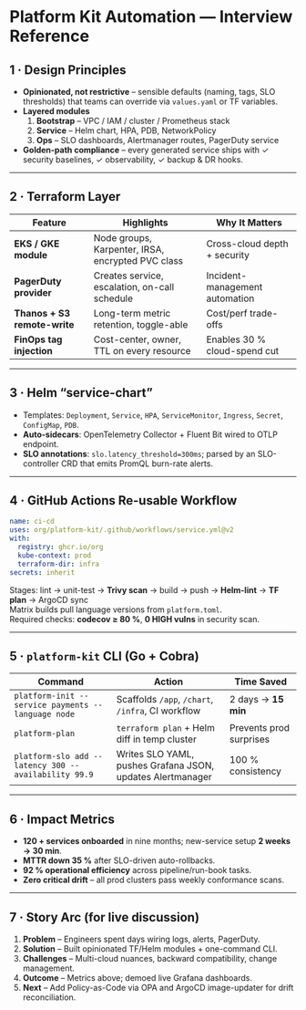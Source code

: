 # Platform Kit Automation — Interview Reference

## 1 · Design Principles
- **Opinionated, not restrictive** – sensible defaults (naming, tags, SLO thresholds) that teams can override via `values.yaml` or TF variables.  
- **Layered modules**  
  1. **Bootstrap** – VPC / IAM / cluster / Prometheus stack  
  2. **Service** – Helm chart, HPA, PDB, NetworkPolicy  
  3. **Ops** – SLO dashboards, Alertmanager routes, PagerDuty service  
- **Golden-path compliance** – every generated service ships with ✓ security baselines, ✓ observability, ✓ backup & DR hooks.

---

## 2 · Terraform Layer

| Feature | Highlights | Why It Matters |
|---------|------------|----------------|
| **EKS / GKE module** | Node groups, Karpenter, IRSA, encrypted PVC class | Cross-cloud depth + security |
| **PagerDuty provider** | Creates service, escalation, on-call schedule | Incident-management automation |
| **Thanos + S3 remote-write** | Long-term metric retention, toggle-able | Cost/perf trade-offs |
| **FinOps tag injection** | Cost-center, owner, TTL on every resource | Enables 30 % cloud-spend cut |

---

## 3 · Helm “service-chart”
- Templates: `Deployment`, `Service`, `HPA`, `ServiceMonitor`, `Ingress`, `Secret`, `ConfigMap`, `PDB`.
- **Auto-sidecars**: OpenTelemetry Collector + Fluent Bit wired to OTLP endpoint.
- **SLO annotations**: `slo.latency_threshold=300ms`; parsed by an SLO-controller CRD that emits PromQL burn-rate alerts.

---

## 4 · GitHub Actions Re-usable Workflow

```yaml
name: ci-cd
uses: org/platform-kit/.github/workflows/service.yml@v2
with:
  registry: ghcr.io/org
  kube-context: prod
  terraform-dir: infra
secrets: inherit
```

Stages: lint → unit-test → **Trivy scan** → build → push → **Helm-lint** → **TF plan** → ArgoCD sync  
Matrix builds pull language versions from `platform.toml`.  
Required checks: **codecov ≥ 80 %**, **0 HIGH vulns** in security scan.

---

## 5 · `platform-kit` CLI (Go + Cobra)

| Command | Action | Time Saved |
|---------|--------|-----------|
| `platform-init --service payments --language node` | Scaffolds `/app`, `/chart`, `/infra`, CI workflow | 2 days → **15 min** |
| `platform-plan` | `terraform plan` + Helm diff in temp cluster | Prevents prod surprises |
| `platform-slo add --latency 300 --availability 99.9` | Writes SLO YAML, pushes Grafana JSON, updates Alertmanager | 100 % consistency |

---

## 6 · Impact Metrics
- **120 + services onboarded** in nine months; new-service setup **2 weeks → 30 min**.  
- **MTTR down 35 %** after SLO-driven auto-rollbacks.  
- **92 % operational efficiency** across pipeline/run-book tasks.  
- **Zero critical drift** – all prod clusters pass weekly conformance scans.

---

## 7 · Story Arc (for live discussion)

1. **Problem** – Engineers spent days wiring logs, alerts, PagerDuty.  
2. **Solution** – Built opinionated TF/Helm modules + one-command CLI.  
3. **Challenges** – Multi-cloud nuances, backward compatibility, change management.  
4. **Outcome** – Metrics above; demoed live Grafana dashboards.  
5. **Next** – Add Policy-as-Code via OPA and ArgoCD image-updater for drift reconciliation.
